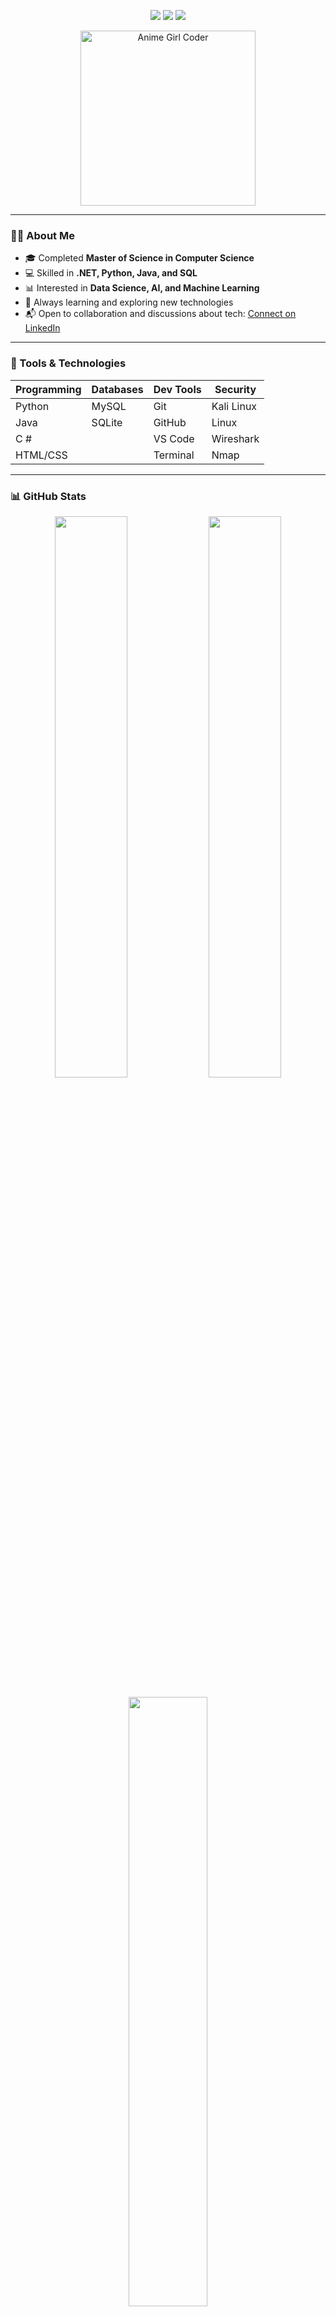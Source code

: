 <p align="center">
  <img src="https://readme-typing-svg.herokuapp.com?font=Fira+Code&size=28&duration=3000&pause=1200&color=red&center=true&vCenter=true&width=700&height=60&lines=Hey+there!+I'm+Shweta+Baviskar+👋;">
  <img src="https://readme-typing-svg.herokuapp.com?font=Fira+Code&size=28&duration=3000&pause=2400&color=green&center=true&vCenter=true&width=700&height=60&lines=Welcome+to+my+GitHub+space!+🚀;">
  <img src="https://readme-typing-svg.herokuapp.com?font=Fira+Code&size=28&duration=3000&pause=3600&color=blue&center=true&vCenter=true&width=700&height=60&lines=Learning+%7C+Building+%7C+Exploring+Tech+🛠️;">
</p>

<p align="center">
  <img src="https://i.pinimg.com/originals/ab/f2/5a/abf25a0808b3e18c7bdfdfdff1a3c7e4.gif" width="280" alt="Anime Girl Coder">
</p>

---

### 👩‍💻 About Me  

- 🎓 Completed **Master of Science in Computer Science**  
- 💻 Skilled in **.NET, Python, Java, and SQL**  
- 📊 Interested in **Data Science, AI, and Machine Learning**  
- 🌱 Always learning and exploring new technologies  
- 📬 Open to collaboration and discussions about tech: [Connect on LinkedIn](https://www.linkedin.com/in/shweta-baviskar-120128295/)  

---
### 🧰 Tools & Technologies

| Programming | Databases | Dev Tools | Security |
|-------------|-----------|-----------|----------|
| Python      | MySQL     | Git       | Kali Linux |
| Java        | SQLite    | GitHub    | Linux     |
| C #         |           | VS Code   | Wireshark |
| HTML/CSS    |           | Terminal  | Nmap      |

---

### 📊 GitHub Stats

<p align="center">
  <img src="https://github-readme-stats.vercel.app/api?username=PhoeniXxCode&show_icons=true&hide_title=true&theme=gruvbox" width="48%" />
  <img src="https://github-readme-streak-stats.herokuapp.com/?user=PhoeniXxCode&theme=gruvbox" width="48%" />
  <br><br>
  <img src="https://github-readme-stats.vercel.app/api/top-langs?username=PhoeniXxCode&layout=compact&theme=gruvbox" width="50%" />
</p>

---

### 🌟 Quick Facts

- 💡 Always curious about **how things break — and how to fix them**
- 🎨 I relax by **sketching and reading mystery novels**
- 🧪 Love to try new tools and experiment with personal projects
- 🔐 Believer in **ethical hacking for good**

---

### 🏷️ Badges

<p align="center">
  <img src="https://img.shields.io/badge/Profile-Active-brightgreen" />
  <img src="https://img.shields.io/badge/Favorite-Python-blue" />
  <img src="https://visitor-badge.laobi.icu/badge?page_id=PhoeniXxCode" />
</p>

---

<p align="center">🚀 Thanks for visiting! Let's build something great together.</p>
